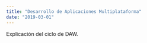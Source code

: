 ```yaml
---
title: "Desarrollo de Aplicaciones Multiplataforma"
date: "2019-03-01"
---
```


Explicación del ciclo de DAW.
